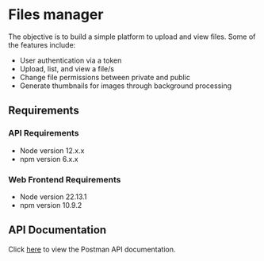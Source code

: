 # Files manager
The objective is to build a simple platform to upload and view files. Some of the features include:
* User authentication via a token
* Upload, list, and view a file/s
* Change file permissions between private and public
* Generate thumbnails for images through background processing

## Requirements
### API Requirements
- Node version 12.x.x
- npm version 6.x.x

### Web Frontend Requirements
- Node version 22.13.1
- npm version 10.9.2

## API Documentation
Click [here](https://web.postman.co/workspace/b5c98977-165e-4a15-9cb5-2e7174b98542) to view the Postman API documentation.
